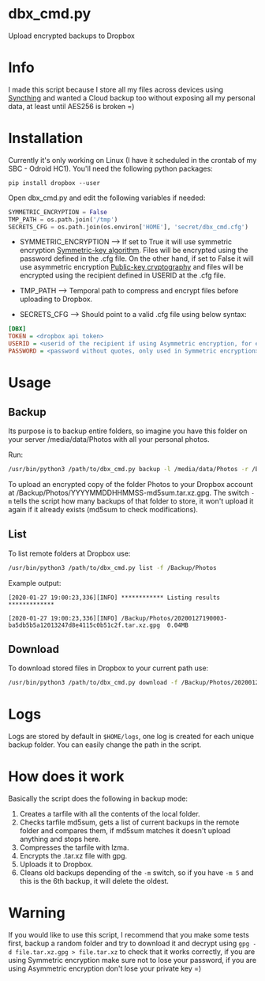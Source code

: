 # dbx_cmd.py
Upload encrypted backups to Dropbox

# Info
I made this script because I store all my files across devices using [Syncthing](https://syncthing.net/) and wanted a Cloud backup too without exposing all my personal data, at least until AES256 is broken =)

# Installation

Currently it's only working on Linux (I have it scheduled in the crontab of my SBC - Odroid HC1).
You'll need the following python packages:

`pip install dropbox --user`

Open dbx_cmd.py and edit the following variables if needed:
```python
SYMMETRIC_ENCRYPTION = False
TMP_PATH = os.path.join('/tmp')
SECRETS_CFG = os.path.join(os.environ['HOME'], 'secret/dbx_cmd.cfg')
```
* SYMMETRIC_ENCRYPTION --> If set to True it will use symmetric encryption [Symmetric-key algorithm](https://en.wikipedia.org/wiki/Symmetric-key_algorithm). Files will be encrypted using the password defined in the .cfg file.
On the other hand, if set to False it will use asymmetric encryption [Public-key cryptography](https://en.wikipedia.org/wiki/Public-key_cryptography) and files will be encrypted using the recipient defined in USERID at the .cfg file.

* TMP_PATH --> Temporal path to compress and encrypt files before uploading to Dropbox.

* SECRETS_CFG --> Should point to a valid .cfg file using below syntax:

```cfg
[DBX]
TOKEN = <dropbox api token>
USERID = <userid of the recipient if using Asymmetric encryption, for ex: john@maildir.com>
PASSWORD = <password without quotes, only used in Symmetric encryption>
```

# Usage

## Backup
Its purpose is to backup entire folders, so imagine you have this folder on your server /media/data/Photos with all your personal photos.

Run:

```sh
/usr/bin/python3 /path/to/dbx_cmd.py backup -l /media/data/Photos -r /BACKUPS/Photos -m 5
```

To upload an encrypted copy of the folder Photos to your Dropbox account at /Backup/Photos/YYYYMMDDHHMMSS-md5sum.tar.xz.gpg.
The switch `-m` tells the script how many backups of that folder to store, it won't upload it again if it already exists (md5sum to check modifications).

## List
To list remote folders at Dropbox use:

```sh
/usr/bin/python3 /path/to/dbx_cmd.py list -f /Backup/Photos
```

Example output:

```
[2020-01-27 19:00:23,336][INFO] ************ Listing results *************

[2020-01-27 19:00:23,336][INFO] /Backup/Photos/20200127190003-ba5db5b5a12013247d8e4115c0b51c2f.tar.xz.gpg  0.04MB
```

## Download

To download stored files in Dropbox to your current path use:

```sh
/usr/bin/python3 /path/to/dbx_cmd.py download -f /Backup/Photos/20200127190003-ba5db5b5a12013247d8e4115c0b51c2f.tar.xz.gpg
```

# Logs

Logs are stored by default in `$HOME/logs`, one log is created for each unique backup folder. You can easily change the path in the script.

# How does it work

Basically the script does the following in backup mode:
1. Creates a tarfile with all the contents of the local folder.
2. Checks tarfile md5sum, gets a list of current backups in the remote folder and compares them, if md5sum matches it doesn't upload anything and stops here.
3. Compresses the tarfile with lzma.
4. Encrypts the .tar.xz file with gpg.
5. Uploads it to Dropbox.
6. Cleans old backups depending of the `-m` switch, so if you have `-m 5` and this is the 6th backup, it will delete the oldest.

# Warning

If you would like to use this script, I recommend that you make some tests first, backup a random folder and try to download it and decrypt using `gpg -d file.tar.xz.gpg > file.tar.xz` to check that it works correctly, if you are using Symmetric encryption make sure not to lose your password, if you are using Asymmetric encryption don't lose your private key =)
